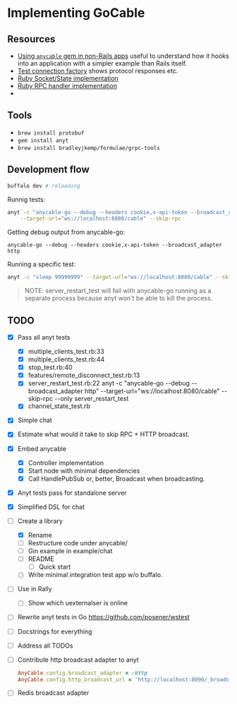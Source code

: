 # Implementing GoCable

## Resources

* [Using `anycable` gem in non-Rails apps](https://github.com/anycable/anycable/blob/master/docs/non_rails.md) useful to understand how it hooks into an application with a simpler example than Rails itself.
* [Test connection factory](https://github.com/anycable/anycable/blob/master/spec/support/test_factory.rb) shows protocol responses etc.
* [Ruby Socket/State implementation](https://github.com/anycable/anycable/blob/master/lib/anycable/socket.rb)
* [Ruby RPC handler implementation](https://github.com/anycable/anycable/blob/master/lib/anycable/rpc_handler.rb)
*

## Tools

* `brew install protobuf`
* `gem install anyt`
* `brew install bradleyjkemp/formulae/grpc-tools`

## Development flow

``` sh
buffalo dev # reloading
```

Runnig tests:

```sh
anyt -c "anycable-go --debug --headers cookie,x-api-token --broadcast_adapter http" \
    --target-url="ws://localhost:8080/cable" --skip-rpc
```

Getting debug output from anycable-go:

``` shhs
anycable-go --debug --headers cookie,x-api-token --broadcast_adapter http
```

Running a specific test:

``` sh
anyt -c "sleep 99999999" --target-url="ws://localhost:8080/cable" --skip-rpc --only welcome_test
```

> NOTE: server_restart_test will fail with anycable-go running as a separate process
> because anyt won't be able to kill the process.

## TODO

- [X] Pass all anyt tests
  - [X] multiple_clients_test.rb:33
  - [X] multiple_clients_test.rb:44
  - [X] stop_test.rb:40
  - [X] features/remote_disconnect_test.rb:13
  - [X] server_restart_test.rb:22
  anyt -c "anycable-go --debug --broadcast_adapter http" --target-url="ws://localhost:8080/cable" --skip-rpc --only server_restart_test
  - [X] channel_state_test.rb
- [X] Simple chat
- [X] Estimate what would it take to skip RPC + HTTP broadcast.
- [X] Embed anycable
  - [X] Controller implementation
  - [X] Start node with minimal dependencies
  - [X] Call HandlePubSub or, better, Broadcast when broadcasting.
- [X] Anyt tests pass for standalone server
- [X] Simplified DSL for chat
- [ ] Create a library
  - [X] Rename
  - [ ] Restructure code under anycable/
  - [ ] Gin example in example/chat
  - [ ] README
    - [ ] Quick start
  - [ ] Write minimal integration test app w/o buffalo.
- [ ] Use in Rally
  - [ ] Show which uexternalser is online
- [ ] Rewrite anyt tests in Go
https://github.com/posener/wstest
- [ ] Docstrings for everything
- [ ] Address all TODOs
- [ ] Contribute http broadcast adapter to anyt

    ``` ruby
    AnyCable.config.broadcast_adapter = :http
    AnyCable.config.http_broadcast_url = 'http://localhost:8090/_broadcast'
    ```

- [ ] Redis broadcast adapter

